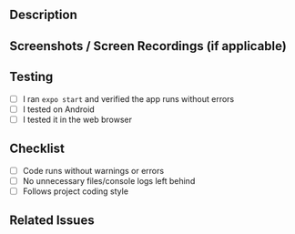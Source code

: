 ## Description
<!-- Briefly describe the changes. What feature, fix, or improvement does this PR bring? -->

## Screenshots / Screen Recordings (if applicable)
<!-- Add before/after screenshots or recordings for UI/UX changes. -->

## Testing
- [ ] I ran `expo start` and verified the app runs without errors
- [ ] I tested on Android
- [ ] I tested it in the web browser

## Checklist
- [ ] Code runs without warnings or errors
- [ ] No unnecessary files/console logs left behind
- [ ] Follows project coding style

## Related Issues
<!-- Link any related issues/tickets (e.g. Closes #123) -->
